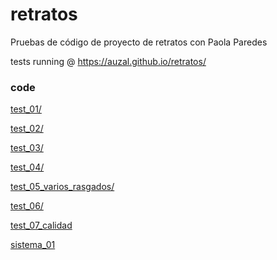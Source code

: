 # retratos
Pruebas de código de proyecto de retratos con Paola Paredes 

tests running @ https://auzal.github.io/retratos/


### code

[test_01/](test_01/)

[test_02/](test_02/)

[test_03/](test_03/)

[test_04/](test_04/)

[test_05_varios_rasgados/](test_05_multiple/)

[test_06/](test_06/)

[test_07_calidad](test_07_quality_check/)

[sistema_01](sistema_01)
